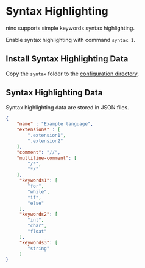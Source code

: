 # Syntax Highlighting
nino supports simple keywords syntax highlighting.

Enable syntax highlighting with command `syntax 1`.

## Install Syntax Highlighting Data
Copy the `syntax` folder to the [configuration directory](configs.md).

## Syntax Highlighting Data
Syntax highlighting data are stored in JSON files.

```JSON
{
    "name" : "Example language",
    "extensions" : [
        ".extension1", 
        ".extension2"
    ],
    "comment": "//",
    "multiline-comment": [
        "/*",
        "*/"
    ],
     "keywords1": [
        "for",
        "while",
        "if",
        "else"
     ],
     "keywords2": [
        "int",
        "char",
        "float"
     ],
     "keywords3": [
        "string"
     ]
}
```
